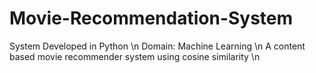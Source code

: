 # Movie-Recommendation-System
System Developed in Python \n
Domain: Machine Learning \n
A content based movie recommender system using cosine similarity \n
